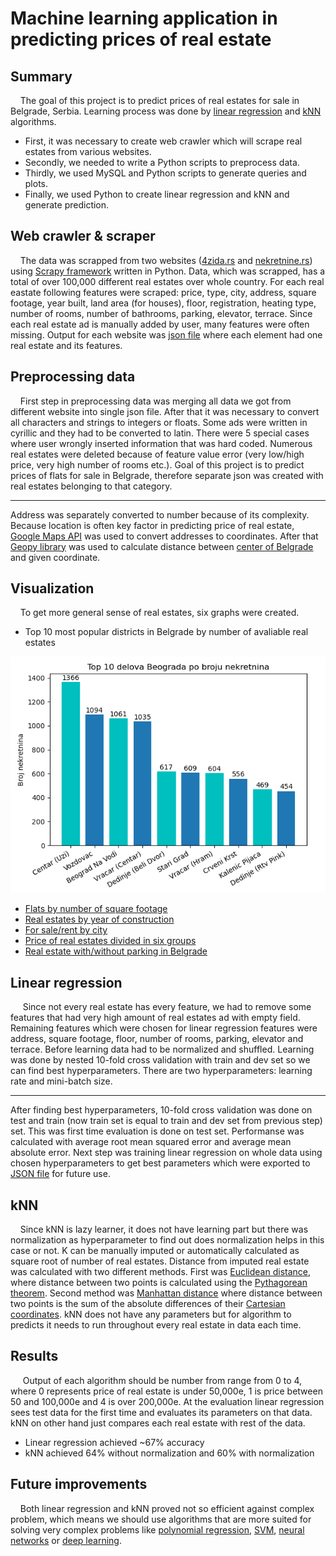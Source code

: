 # Machine learning application in predicting prices of real estate

## Summary
&nbsp;&nbsp;&nbsp;&nbsp;The goal of this project is to predict prices of real estates for sale in Belgrade, Serbia. Learning process was done by [linear regression](https://en.wikipedia.org/wiki/Linear_regression) and [kNN](https://en.wikipedia.org/wiki/K-nearest_neighbors_algorithm) algorithms.
  * First, it was necessary to create web crawler which will scrape real estates from various websites. 
  * Secondly, we needed to write a Python scripts to preprocess data. 
  * Thirdly, we used MySQL and Python scripts to generate queries and plots. 
  * Finally, we used Python to create linear regression and kNN and generate prediction.

## Web crawler & scraper
&nbsp;&nbsp;&nbsp;&nbsp;The data was scrapped from two websites ([4zida.rs](https://www.4zida.rs/) and [nekretnine.rs](https://www.nekretnine.rs/)) using [Scrapy framework](https://scrapy.org/) written in Python. Data, which was scrapped, has a total of over 100,000 different real estates over whole country. For each real eastate following features were scraped: price, type, city, address, square footage, year built, land area (for houses), floor, registration, heating type, number of rooms, number of bathrooms, parking, elevator, terrace. Since each real estate ad is manually added by user, many features were often missing. Output for each website was [json file](https://en.wikipedia.org/wiki/JSON) where each element had one real estate and its features.

## Preprocessing data
&nbsp;&nbsp;&nbsp;&nbsp;First step in preprocessing data was merging all data we got from different website into single json file. After that it was necessary to convert all characters and strings to integers or floats. Some ads were written in cyrillic and they had to be converted to latin. There were 5 special cases where user wrongly inserted information that was hard coded. Numerous real estates were deleted because of feature value error (very low/high price, very high number of rooms etc.).
Goal of this project is to predict prices of flats for sale in Belgrade, therefore separate json was created with real estates belonging to that category.

---
Address was separately converted to number because of its complexity. Because location is often key factor in predicting price of real estate, [Google Maps API](https://cloud.google.com/maps-platform/maps) was used to convert addresses to coordinates. After that [Geopy library](https://geopy.readthedocs.io/en/stable/) was used to calculate distance between [center of Belgrade](https://www.google.com/maps/place/%D0%A2%D0%B5%D1%80%D0%B0%D0%B7%D0%B8%D1%98%D1%81%D0%BA%D0%B0+%D1%87%D0%B5%D1%81%D0%BC%D0%B0/@44.8133536,20.4593651,18z/data=!4m13!1m7!3m6!1s0x0:0x0!2zNDTCsDQ4JzQ3LjkiTiAyMMKwMjcnMzEuMiJF!3b1!8m2!3d44.8132984!4d20.4586731!3m4!1s0x475a7b05667b6193:0x4a1ff6d1eae390cd!8m2!3d44.8132192!4d20.4604688) and given coordinate.

## Visualization
&nbsp;&nbsp;&nbsp;&nbsp;To get more general sense of real estates, six graphs were created.
- Top 10 most popular districts in Belgrade by number of avaliable real estates

![Plot1](visualisation/a/izgradjene_nekretnine.png)

- [Flats by number of square footage](visualisation/b/stanovi_po_kvadraturi.png)
- [Real estates by year of construction](visualisation/c/izgradjene_nekretnine.png)
- [For sale/rent by city](visualisation/d/prodaja_iznajmljivanje.png)
- [Price of real estates divided in six groups](visualisation/e/cene_po_opsegu.png)
- [Real estate with/without parking in Belgrade](visualisation/f/izgradjene_nekretnine.png)

## Linear regression
&nbsp;&nbsp;&nbsp;&nbsp; Since not every real estate has every feature, we had to remove some features that had very high amount of real estates ad with empty field. Remaining features which were chosen for linear regression features were address, square footage, floor, number of rooms, parking, elevator and terrace. Before learning data had to be normalized and shuffled. Learning was done by nested 10-fold cross validation with train and dev set so we can find best hyperparameters. There are two hyperparameters: learning rate and mini-batch size.

---

After finding best hyperparameters, 10-fold cross validation was done on test and train (now train set is equal to train and dev set from previous step) set. This was first time evaluation is done on test set. Performanse was calculated with average root mean squared error and average mean absolute error. Next step was training linear regression on whole data using chosen hyperparameters to get best parameters which were exported to [JSON file](\linear_regression\model_parameters.json) for future use.

## kNN
&nbsp;&nbsp;&nbsp;&nbsp;Since kNN is lazy learner, it does not have learning part but there was normalization as hyperparameter to find out does normalization helps in this case or not. K can be manually imputed or automatically calculated as square root of number of real estates. Distance from imputed real estate was calculated with two different methods. First was [Euclidean distance](https://en.wikipedia.org/wiki/Euclidean_distance), where distance between two points is calculated using the [Pythagorean theorem](https://en.wikipedia.org/wiki/Pythagorean_theorem). Second method was [Manhattan distance](https://en.wikipedia.org/wiki/Taxicab_geometry) where distance between two points is the sum of the absolute differences of their [Cartesian coordinates](https://en.wikipedia.org/wiki/Cartesian_coordinate_system). kNN does not have any parameters but for algorithm to predicts it needs to run throughout every real estate in data each time.

## Results
&nbsp;&nbsp;&nbsp;&nbsp; Output of each algorithm should be number from range from 0 to 4, where 0 represents price of real estate is under 50,000e, 1 is price between 50 and 100,000e and 4 is over 200,000e. At the evaluation linear regression sees test data for the first time and evaluates its parameters on that data. kNN on other hand just compares each real estate with rest of the data.

- Linear regression achieved ~67% accuracy
- kNN achieved 64% without normalization and 60% with normalization

## Future improvements
&nbsp;&nbsp;&nbsp;&nbsp;Both linear regression and kNN proved not so efficient against complex problem, which means we should use algorithms that are more suited for solving very complex problems like [polynomial regression](https://en.wikipedia.org/wiki/Polynomial_regression), [SVM](https://en.wikipedia.org/wiki/Support-vector_machine), [neural networks](https://en.wikipedia.org/wiki/Artificial_neural_network) or [deep learning](https://en.wikipedia.org/wiki/Deep_learning).
